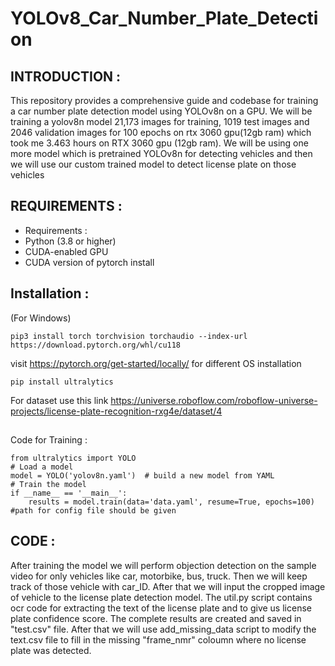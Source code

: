 # YOLOv8_Car_Number_Plate_Detection

## INTRODUCTION :
This repository provides a comprehensive guide and codebase for training a car number plate detection model using YOLOv8n on a GPU. We will be training a yolov8n model 21,173 images for training, 1019 test images and 2046 validation images for 100 epochs on rtx 3060 gpu(12gb ram) which took me 3.463 hours on RTX 3060 gpu (12gb ram). We will be using one more model which is pretrained YOLOv8n for detecting vehicles and then we will use our custom trained model to detect license plate on those vehicles 
## REQUIREMENTS :
* Requirements :
* Python (3.8 or higher)
* CUDA-enabled GPU
* CUDA version of pytorch install

## Installation :
(For Windows)
```
pip3 install torch torchvision torchaudio --index-url https://download.pytorch.org/whl/cu118
```
visit https://pytorch.org/get-started/locally/ for different OS installation
```
pip install ultralytics
```
For dataset use this link https://universe.roboflow.com/roboflow-universe-projects/license-plate-recognition-rxg4e/dataset/4
##
Code for Training :
```
from ultralytics import YOLO
# Load a model
model = YOLO('yolov8n.yaml')  # build a new model from YAML
# Train the model
if __name__ == '__main__':      
    results = model.train(data='data.yaml', resume=True, epochs=100) #path for config file should be given

```
## CODE :

After training the model we will perform objection detection on the sample video for only vehicles like car, motorbike, bus, truck. Then we will keep track of those vehicle with car_ID. After that we will input the cropped image of vehicle to the license plate detection model. The util.py script contains ocr code for extracting the text of the license plate and to give us license plate confidence score. The complete results are created and saved in "test.csv" file. After that we will use add_missing_data script to modify the text.csv file to fill in the missing "frame_nmr" coloumn where no license plate was detected.




